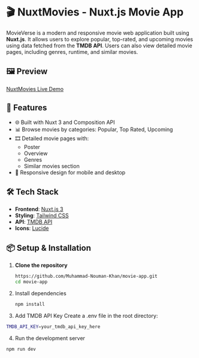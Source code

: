 # 🎬 NuxtMovies - Nuxt.js Movie App

MovieVerse is a modern and responsive movie web application built using **Nuxt.js**. It allows users to explore popular, top-rated, and upcoming movies using data fetched from the **TMDB API**. Users can also view detailed movie pages, including  genres, runtime, and similar movies.

## 🖼️ Preview

[NuxtMovies Live Demo](https://nommovieapp.vercel.app/)

## 🚀 Features

- 🌐 Built with Nuxt 3 and Composition API
- 📊 Browse movies by categories: Popular, Top Rated, Upcoming
- 🎞️ Detailed movie pages with:
  - Poster
  - Overview
  - Genres
  - Similar movies section
- 📱 Responsive design for mobile and desktop

## 🛠️ Tech Stack

- **Frontend**: [Nuxt.js 3](https://nuxt.com/)
- **Styling**: [Tailwind CSS](https://tailwindcss.com/)
- **API**: [TMDB API](https://www.themoviedb.org/)
- **Icons**: [Lucide](https://lucide.dev/)

## 📦 Setup & Installation

1. **Clone the repository**
   ```bash
   https://github.com/Muhammad-Nouman-Khan/movie-app.git
   cd movie-app
   ```
2. Install dependencies
   ```bash
   npm install
   ```
3. Add TMDB API Key
  Create a .env file in the root directory:
  ```bash
  TMDB_API_KEY=your_tmdb_api_key_here
  ```
4. Run the development server
  ```bash
  npm run dev
```


   
